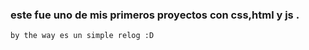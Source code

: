 ### este fue uno de mis primeros proyectos con css,html y js .
```
by the way es un simple relog :D

```